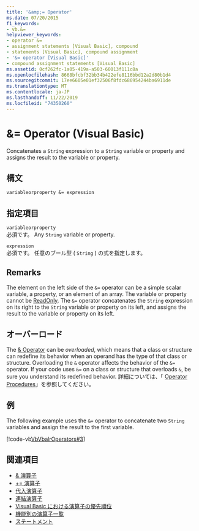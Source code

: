 ```yaml
---
title: '&amp;= Operator'
ms.date: 07/20/2015
f1_keywords:
- vb.&=
helpviewer_keywords:
- operator &=
- assignment statements [Visual Basic], compound
- statements [Visual Basic], compound assignment
- '&= operator [Visual Basic]'
- compound assignment statements [Visual Basic]
ms.assetid: 0cf262fc-1a05-419a-a503-60013f111c8a
ms.openlocfilehash: 8668bfcbf32bb34b422efe8116bbd12a2d80b1d4
ms.sourcegitcommit: 17ee6605e01ef32506f8fdc686954244ba6911de
ms.translationtype: MT
ms.contentlocale: ja-JP
ms.lasthandoff: 11/22/2019
ms.locfileid: "74350260"
---
```

# <a name="amp-operator-visual-basic"></a>&amp;= Operator (Visual Basic)
Concatenates a `String` expression to a `String` variable or property and assigns the result to the variable or property.  
  
## <a name="syntax"></a>構文  
  
```vb  
variableorproperty &= expression  
```  
  
## <a name="parts"></a>指定項目  
 `variableorproperty`  
 必須です。 Any `String` variable or property.  
  
 `expression`  
 必須です。 任意のブール型 ( `String` ) の式を指定します。  
  
## <a name="remarks"></a>Remarks  
 The element on the left side of the `&=` operator can be a simple scalar variable, a property, or an element of an array. The variable or property cannot be [ReadOnly](../../../visual-basic/language-reference/modifiers/readonly.md). The `&=` operator concatenates the `String` expression on its right to the `String` variable or property on its left, and assigns the result to the variable or property on its left.  
  
## <a name="overloading"></a>オーバーロード  
 The [& Operator](../../../visual-basic/language-reference/operators/concatenation-operator.md) can be *overloaded*, which means that a class or structure can redefine its behavior when an operand has the type of that class or structure. Overloading the `&` operator affects the behavior of the `&=` operator. If your code uses `&=` on a class or structure that overloads `&`, be sure you understand its redefined behavior. 詳細については、「 [Operator Procedures](../../../visual-basic/programming-guide/language-features/procedures/operator-procedures.md)」を参照してください。  
  
## <a name="example"></a>例  
 The following example uses the `&=` operator to concatenate two `String` variables and assign the result to the first variable.  
  
 [!code-vb[VbVbalrOperators#3](~/samples/snippets/visualbasic/VS_Snippets_VBCSharp/VbVbalrOperators/VB/Class1.vb#3)]  
  
## <a name="see-also"></a>関連項目

- [& 演算子](../../../visual-basic/language-reference/operators/concatenation-operator.md)
- [+= 演算子](../../../visual-basic/language-reference/operators/addition-assignment-operator.md)
- [代入演算子](../../../visual-basic/language-reference/operators/assignment-operators.md)
- [連結演算子](../../../visual-basic/language-reference/operators/concatenation-operators.md)
- [Visual Basic における演算子の優先順位](../../../visual-basic/language-reference/operators/operator-precedence.md)
- [機能別の演算子一覧](../../../visual-basic/language-reference/operators/operators-listed-by-functionality.md)
- [ステートメント](../../../visual-basic/programming-guide/language-features/statements.md)
